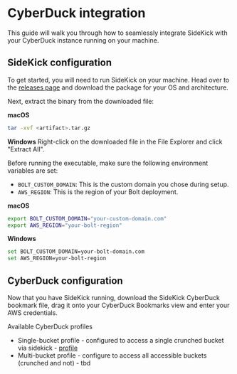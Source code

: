 # CyberDuck integration

This guide will walk you through how to seamlessly integrate SideKick with your CyberDuck instance running on your machine.

## SideKick configuration

To get started, you will need to run SideKick on your machine. Head over to the [releases page](https://github.com/project-n-oss/sidekick/releases) and download the package for your OS and architecture.

Next, extract the binary from the downloaded file:

**macOS**

```bash
tar -xvf <artifact>.tar.gz
```

**Windows**
Right-click on the downloaded file in the File Explorer and click "Extract All".

Before running the executable, make sure the following environment variables are set:

- `BOLT_CUSTOM_DOMAIN`: This is the custom domain you chose during setup.
- `AWS_REGION`: This is the region of your Bolt deployment.

**macOS**

```bash
export BOLT_CUSTOM_DOMAIN="your-custom-domain.com"
export AWS_REGION="your-bolt-region"
```

**Windows**

```bash
set BOLT_CUSTOM_DOMAIN=your-bolt-domain.com
set AWS_REGION=your-bolt-region
```

## CyberDuck configuration

Now that you have SideKick running, download the SideKick CyberDuck bookmark file, drag it onto your CyberDuck Bookmarks view and enter your AWS credentials.

Available CyberDuck profiles

- Single-bucket profile - configured to access a single crunched bucket via sidekick - [profile](./sidekick-single-bucket.duck)
- Multi-bucket profile - configure to access all accessible buckets (crunched and not) - tbd
